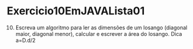 # Exercicio10EmJAVALista01
10) Escreva um algoritmo para ler as dimensões de um losango (diagonal maior, diagonal menor), calcular e escrever a área do losango. Dica a=D.d/2 
